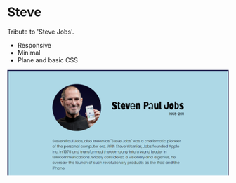 # Steve
Tribute to 'Steve Jobs'.

- Responsive
- Minimal
- Plane and basic CSS

![steve](preview.png)
